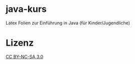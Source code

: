 # java-kurs
Latex Folien zur Einführung in Java (für Kinder/Jugendliche)

# Lizenz
[CC BY-NC-SA 3.0](http://creativecommons.org/licenses/by-nc-sa/3.0/)

